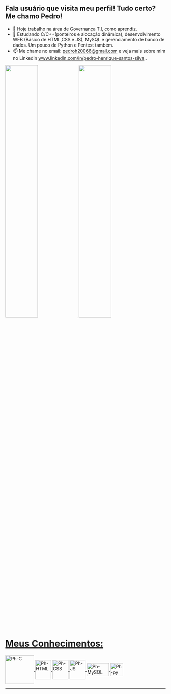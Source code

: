 ## Fala usuário que visita meu perfil! Tudo certo? Me chamo Pedro!

- 🔭 Hoje trabalho na área de Governança T.I, como aprendiz.
- 🌱 Estudando C/C++(ponteiros e alocação dinâmica), desenvolvimento WEB (Básico de HTML,CSS e JS), MySQL e gerenciamento de banco de dados. Um pouco de Python e Pentest também.
- 📫 Me chame no email: pedroh20066@gmail.com e veja mais sobre mim no Linkedin www.linkedin.com/in/pedro-henrique-santos-silva..

<div>
  <a href = "https://github.com/Phzera-hs">
  <img height ="45%" src ="https://github-readme-stats.vercel.app/api?username=Phzera-hs&show_icons=true&theme=dark&include&include_all_commits=true&count_private=true"/>
  <img height ="45%" src="https://github-readme-stats.vercel.app/api/top-langs/?username=Phzera-hs&layout=compact&langs_count=16&theme=dark"/>
</div>

<h1><b>Meus Conhecimentos:</b></h1>
<div style="display: inline_block">
    <img align="center" alt="Ph-C" height="90" width="90" src="https://cdn.jsdelivr.net/gh/devicons/devicon@latest/icons/c/c-original.svg"/> 
    <img align="center" alt="Ph-HTML" height="60" width="50" src="https://cdn.jsdelivr.net/gh/devicons/devicon@latest/icons/html5/html5-original.svg"/>
    <img align="center" alt="Ph-CSS" height="60" width="50" src="https://cdn.jsdelivr.net/gh/devicons/devicon@latest/icons/css3/css3-original.svg" /> 
    <img align="center" alt="Ph-JS" height="60" width="50" src="https://cdn.jsdelivr.net/gh/devicons/devicon@latest/icons/javascript/javascript-original.svg"/> 
    <img align="center" alt="Ph-MySQL" height="40" width="70" src="https://cdn.jsdelivr.net/gh/devicons/devicon@latest/icons/mysql/mysql-original.svg" />
    <img align="center" alt="Ph-py" height="40" width="40" src="https://cdn.jsdelivr.net/gh/devicons/devicon@latest/icons/python/python-original.svg" /> 
</div>
<hr>
